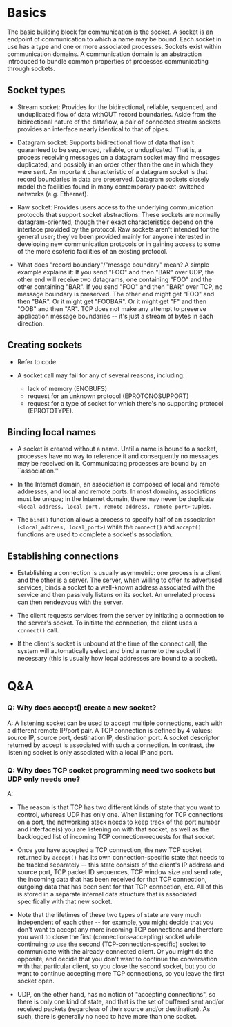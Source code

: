 # Basics

The basic building block for communication is the socket. A socket is an endpoint of communication to which a name may be bound. Each socket in use has a type and one or more associated processes. Sockets exist within communication domains. A communication domain is an abstraction introduced to bundle common properties of processes communicating through sockets. 

## Socket types

* Stream socket: Provides for the bidirectional, reliable, sequenced, and unduplicated flow of data withOUT record boundaries. Aside from the bidirectional nature of the dataflow, a pair of connected stream sockets provides an interface nearly identical to that of pipes. 
* Datagram socket: Supports bidirectional flow of data that isn't guaranteed to be sequenced, reliable, or unduplicated. That is, a process receiving messages on a datagram socket may find messages duplicated, and possibly in an order other than the one in which they were sent. An important characteristic of a datagram socket is that record boundaries in data are preserved. Datagram sockets closely model the facilities found in many contemporary packet-switched networks (e.g. Ethernet). 
* Raw socket: Provides users access to the underlying communication protocols that support socket abstractions. These sockets are normally datagram-oriented, though their exact characteristics depend on the interface provided by the protocol. Raw sockets aren't intended for the general user; they've been provided mainly for anyone interested in developing new communication protocols or in gaining access to some of the more esoteric facilities of an existing protocol.

* What does "record boundary"/"messge boundary" mean? A simple example explains it: If you send "FOO" and then "BAR" over UDP, the other end will receive two datagrams, one containing "FOO" and the other containing "BAR". If you send "FOO" and then "BAR" over TCP, no message boundary is preserved. The other end might get "FOO" and then "BAR". Or it might get "FOOBAR". Or it might get "F" and then "OOB" and then "AR". TCP does not make any attempt to preserve application message boundaries -- it's just a stream of bytes in each direction.


## Creating sockets

* Refer to code.

* A socket call may fail for any of several reasons, including:
    * lack of memory (ENOBUFS)
    * request for an unknown protocol (EPROTONOSUPPORT)
    * request for a type of socket for which there's no supporting protocol (EPROTOTYPE).


## Binding local names

* A socket is created without a name. Until a name is bound to a socket, processes have no way to reference it and consequently no messages may be received on it. Communicating processes are bound by an ``association.'' 

* In the Internet domain, an association is composed of local and remote addresses, and local and remote ports. In most domains, associations must be unique; in the Internet domain, there may never be duplicate `<local address, local port, remote address, remote port>` tuples. 

* The `bind()` function allows a process to specify half of an association (`<local_address, local_port>`) while the `connect()` and `accept()` functions are used to complete a socket's association. 

## Establishing connections

* Establishing a connection is usually asymmetric: one process is a client and the other is a server. The server, when willing to offer its advertised services, binds a socket to a well-known address associated with the service and then passively listens on its socket. An unrelated process can then rendezvous with the server.

* The client requests services from the server by initiating a connection to the server's socket. To initiate the connection, the client uses a `connect()` call.

* If the client's socket is unbound at the time of the connect call, the system will automatically select and bind a name to the socket if necessary (this is usually how local addresses are bound to a socket). 

# Q&A

### Q: Why does accept() create a new socket? 

  A: A listening socket can be used to accept multiple connections, each with a different remote IP/port pair. A TCP connection is defined by 4 values: source IP, source port, destination IP, destination port. A socket descriptor returned by accept is associated with such a connection. In contrast, the listening socket is only associated with a local IP and port.

### Q: Why does TCP socket programming need two sockets but UDP only needs one?
  A: 
  * The reason is that TCP has two different kinds of state that you want to control, whereas UDP has only one. When listening for TCP connections on a port, the networking stack needs to keep track of the port number and interface(s) you are listening on with that socket, as well as the backlogged list of incoming TCP connection-requests for that socket.

  * Once you have accepted a TCP connection, the new TCP socket returned by `accept()` has its own connection-specific state that needs to be tracked separately -- this state consists of the client's IP address and source port, TCP packet ID sequences, TCP window size and send rate, the incoming data that has been received for that TCP connection, outgoing data that has been sent for that TCP connection, etc. All of this is stored in a separate internal data structure that is associated specifically with that new socket.

  * Note that the lifetimes of these two types of state are very much independent of each other -- for example, you might decide that you don't want to accept any more incoming TCP connections and therefore you want to close the first (connections-accepting) socket while continuing to use the second (TCP-connection-specific) socket to communicate with the already-connected client. Or you might do the opposite, and decide that you don't want to continue the conversation with that particular client, so you close the second socket, but you do want to continue accepting more TCP connections, so you leave the first socket open.

  * UDP, on the other hand, has no notion of "accepting connections", so there is only one kind of state, and that is the set of buffered sent and/or received packets (regardless of their source and/or destination). As such, there is generally no need to have more than one socket.
